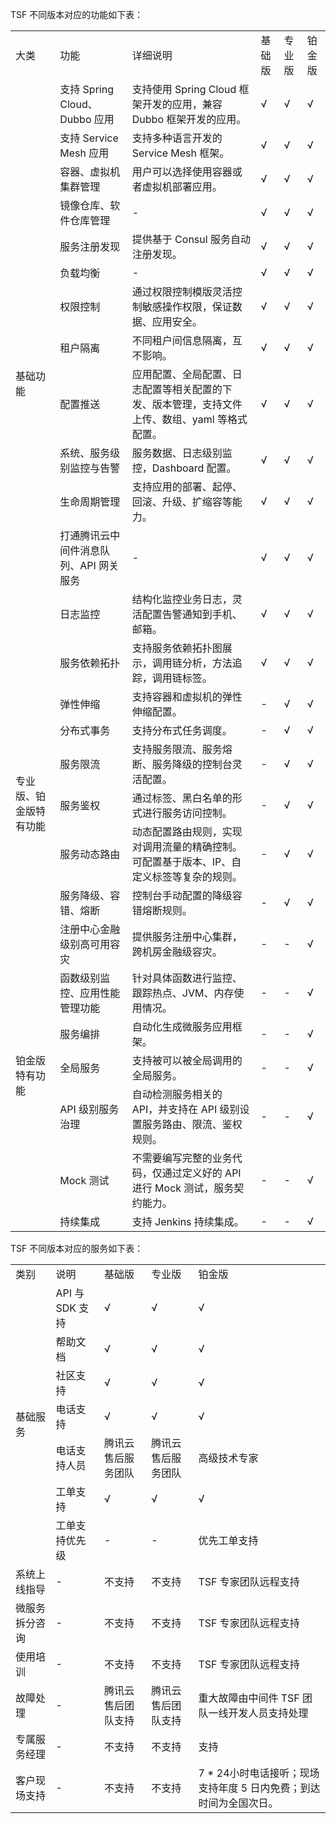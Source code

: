 TSF 不同版本对应的功能如下表：

<table>
   <tr>
      <td>大类</td>
      <td>功能</td>
      <td>详细说明</td>
      <td>基础版</td>
      <td>专业版</td>
      <td>铂金版</td>
   </tr>
   <tr>
      <td rowspan="14">基础功能</td>
      <td>支持 Spring Cloud、Dubbo 应用</td>
      <td>支持使用 Spring Cloud 框架开发的应用，兼容 Dubbo 框架开发的应用。</td>
      <td>√</td>
      <td>√</td>
      <td>√</td>
   </tr>
   <tr>
      <td>支持 Service Mesh 应用</td>
      <td>支持多种语言开发的 Service Mesh 框架。</td>
      <td>√</td>
      <td>√</td>
      <td>√</td>
   </tr>
   <tr>
      <td>容器、虚拟机集群管理</td>
      <td>用户可以选择使用容器或者虚拟机部署应用。</td>
      <td>√ </td>
      <td>√</td>
      <td>√</td>
   </tr>
   <tr>
      <td>镜像仓库、软件仓库管理</td>
      <td>-</td>
      <td>√ </td>
      <td>√</td>
      <td>√</td>
   </tr>
   <tr>
      <td>服务注册发现</td>
      <td>提供基于 Consul 服务自动注册发现。</td>
      <td>√</td>
      <td>√</td>
      <td>√</td>
   </tr>
   <tr>
      <td>负载均衡</td>
      <td>-</td>
      <td>√</td>
      <td>√</td>
      <td>√</td>
   </tr>
   <tr>
      <td>权限控制</td>
      <td>通过权限控制模版灵活控制敏感操作权限，保证数据、应用安全。</td>
      <td>√</td>
      <td>√</td>
      <td>√</td>
   </tr>
   <tr>
      <td>租户隔离</td>
      <td>不同租户间信息隔离，互不影响。</td>
      <td>√</td>
      <td>√</td>
      <td>√</td>
   </tr>
   <tr>
      <td>配置推送</td>
      <td>应用配置、全局配置、日志配置等相关配置的下发、版本管理，支持文件上传、数组、yaml 等格式配置。</td>
      <td>√</td>
      <td>√</td>
      <td>√</td>
   </tr>
   <tr>
      <td>系统、服务级别监控与告警</td>
      <td>服务数据、日志级别监控，Dashboard 配置。</td>
      <td>√</td>
      <td>√</td>
      <td>√</td>
   </tr>
   <tr>
      <td>生命周期管理</td>
      <td>支持应用的部署、起停、回滚、升级、扩缩容等能力。</td>
      <td>√</td>
      <td>√</td>
      <td>√</td>
   </tr>
   <tr>
      <td>打通腾讯云中间件消息队列、API 网关服务</td>
      <td>-</td>
      <td>√</td>
      <td>√</td>
      <td>√</td>
   </tr>
   <tr>
      <td>日志监控</td>
      <td>结构化监控业务日志，灵活配置告警通知到手机、邮箱。</td>
      <td>√</td>
      <td>√</td>
      <td>√</td>
   </tr>
   <tr>
      <td>服务依赖拓扑</td>
      <td>支持服务依赖拓扑图展示，调用链分析，方法追踪，调用链标签。</td>
      <td>√</td>
      <td>√</td>
      <td>√</td>
   </tr>
   <tr>
      <td rowspan="6">专业版、铂金版特有功能</td>
      <td>弹性伸缩</td>
      <td>支持容器和虚拟机的弹性伸缩配置。</td>
      <td>-</td>
      <td>√</td>
      <td>√</td>
   </tr>
   <tr>
      <td>分布式事务</td>
      <td>支持分布式任务调度。</td>
      <td>-</td>
      <td>√</td>
      <td>√</td>
   </tr>
   <tr>
      <td>服务限流</td>
      <td>支持服务限流、服务熔断、服务降级的控制台灵活配置。</td>
      <td>-</td>
      <td>√</td>
      <td>√</td>
   </tr>
   <tr>
      <td>服务鉴权</td>
      <td>通过标签、黑白名单的形式进行服务访问控制。</td>
      <td>-</td>
      <td>√</td>
      <td>√</td>
   </tr>
   <tr>
      <td>服务动态路由</td>
      <td>动态配置路由规则，实现对调用流量的精确控制。可配置基于版本、IP、自定义标签等复杂的规则。</td>
      <td>-</td>
      <td>√</td>
      <td>√</td>
   </tr>
   <tr>
      <td>服务降级、容错、熔断</td>
      <td>控制台手动配置的降级容错熔断规则。</td>
      <td>-</td>
      <td>√</td>
      <td>√</td>
   </tr>
   <tr>
      <td rowspan="7">铂金版特有功能</td>
      <td>注册中心金融级别高可用容灾</td>
      <td>提供服务注册中心集群，跨机房金融级容灾。</td>
      <td>-</td>
      <td>-</td>
      <td>√</td>
   </tr>
   <tr>
      <td>函数级别监控、应用性能管理功能</td>
      <td>针对具体函数进行监控、跟踪热点、JVM、内存使用情况。</td>
      <td>-</td>
      <td>-</td>
      <td>√</td>
   </tr>
   <tr>
      <td>服务编排</td>
      <td>自动化生成微服务应用框架。</td>
      <td>-</td>
      <td>-</td>
      <td>√</td>
   </tr>
   <tr>
      <td>全局服务</td>
      <td>支持被可以被全局调用的全局服务。</td>
      <td>-</td>
      <td>-</td>
      <td>√</td>
   </tr>
   <tr>
      <td>API 级别服务治理</td>
      <td>自动检测服务相关的 API，并支持在 API 级别设置服务路由、限流、鉴权规则。</td>
      <td>-</td>
      <td>-</td>
      <td>√</td>
   </tr>
   <tr>
      <td>Mock 测试</td>
      <td>不需要编写完整的业务代码，仅通过定义好的 API 进行 Mock 测试，服务契约能力。</td>
      <td>-</td>
      <td>-</td>
      <td>√</td>
   </tr>
   <tr>
      <td>持续集成</td>
      <td>支持 Jenkins 持续集成。</td>
      <td>-</td>
      <td>-</td>
      <td>√</td>
   </tr>
</table>



TSF 不同版本对应的服务如下表：

<table>
   <tr>
      <td>类别</td>
      <td>说明</td>
      <td>基础版</td>
      <td>专业版</td>
      <td>铂金版</td>
   </tr>
   <tr>
      <td rowspan="7">基础服务</td>
      <td>API 与 SDK 支持</td>
      <td>√</td>
      <td>√</td>
      <td>√</td>
   </tr>
   <tr>
      <td>帮助文档</td>
      <td>√</td>
      <td>√</td>
      <td>√</td>
   </tr>
   <tr>
      <td>社区支持</td>
      <td>√</td>
      <td>√</td>
      <td>√</td>
   </tr>
   <tr>
      <td>电话支持</td>
      <td>√</td>
      <td>√</td>
      <td>√</td>
   </tr>
   <tr>
      <td>电话支持人员</td>
      <td> 腾讯云售后服务团队  </td>
      <td> 腾讯云售后服务团队  </td>
      <td>高级技术专家</td>
   </tr>
   <tr>
      <td>工单支持</td>
      <td>√</td>
      <td>√</td>
      <td>√</td>
   </tr>
   <tr>
      <td>工单支持优先级</td>
      <td>-</td>
      <td>-</td>
      <td>优先工单支持</td>
   </tr>
   <tr>
      <td>系统上线指导</td>
      <td>-</td>
      <td>不支持</td>
      <td>不支持</td>
      <td> TSF 专家团队远程支持</td>
   </tr>
   <tr>
      <td>微服务拆分咨询</td>
      <td>-</td>
      <td>不支持</td>
      <td>不支持</td>
      <td> TSF 专家团队远程支持</td>
   </tr>
   <tr>
      <td>使用培训</td>
      <td>-</td>
      <td>不支持</td>
      <td>不支持</td>
      <td> TSF 专家团队远程支持</td>
   </tr>
   <tr>
      <td>故障处理</td>
      <td>-</td>
      <td>腾讯云售后团队支持</td>
      <td>腾讯云售后团队支持</td>
      <td>重大故障由中间件 TSF 团队一线开发人员支持处理</td>
   </tr>
   <tr>
      <td>专属服务经理</td>
      <td>-</td>
      <td>不支持</td>
      <td>不支持</td>
      <td>支持</td>
   </tr>
   <tr>
      <td>客户现场支持</td>
      <td>-</td>
      <td>不支持</td>
      <td>不支持</td>
      <td>7 * 24小时电话接听；现场支持年度 5 日内免费；到达时间为全国次日。</td>
   </tr>
</table>

